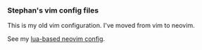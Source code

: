 ### Stephan's vim config files

This is my old vim configuration. I've moved from vim to neovim.

See my [lua-based neovim config](https://github.com/stephanspiegel/dotfiles/tree/main/nvim).
